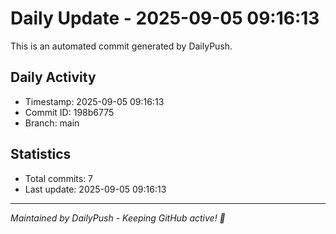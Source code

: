 # Daily Update - 2025-09-05 09:16:13

This is an automated commit generated by DailyPush.

## Daily Activity
- Timestamp: 2025-09-05 09:16:13
- Commit ID: 198b6775
- Branch: main

## Statistics
- Total commits: 7
- Last update: 2025-09-05 09:16:13

---
*Maintained by DailyPush - Keeping GitHub active! 🚀*
